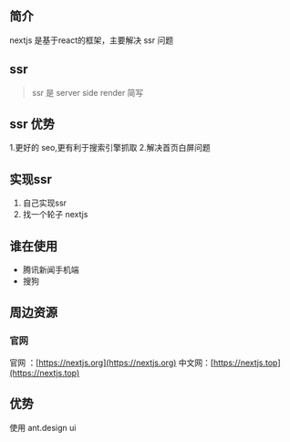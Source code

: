 ## 简介
nextjs 是基于react的框架，主要解决 ssr 问题

## ssr
> ssr 是 server side render 简写

## ssr 优势
1.更好的 seo,更有利于搜索引擎抓取
2.解决首页白屏问题

## 实现ssr
1. 自己实现ssr
2. 找一个轮子  nextjs 

## 谁在使用

* 腾讯新闻手机端
* 搜狗

## 周边资源
### 官网
官网 ：[https://nextjs.org](https://nextjs.org)
中文网：[https://nextjs.top](https://nextjs.top)

## 优势
使用 ant.design ui
